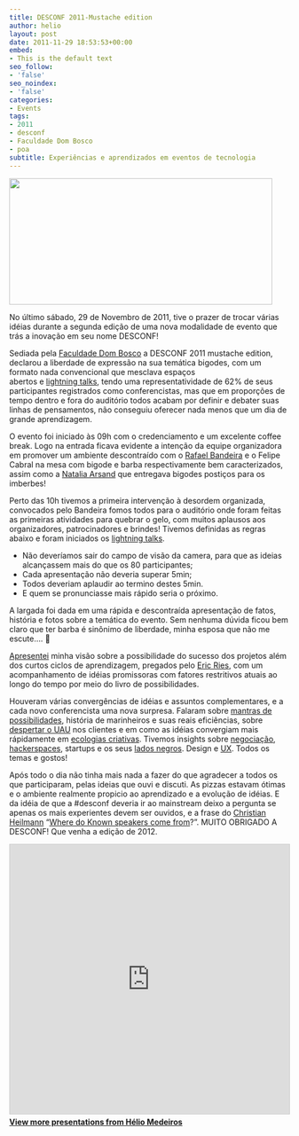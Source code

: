 ```yaml
---
title: DESCONF 2011-Mustache edition
author: helio
layout: post
date: 2011-11-29 18:53:53+00:00
embed:
- This is the default text
seo_follow:
- 'false'
seo_noindex:
- 'false'
categories:
- Events
tags:
- 2011
- desconf
- Faculdade Dom Bosco
- poa
subtitle: Experiências e aprendizados em eventos de tecnologia
---
```

[<img class="aligncenter size-full wp-image-457" src="/uploads/2011/11/desconf2011.png" alt="" width="474" height="228" srcset="/uploads/2011/11/desconf2011.png 519w, /uploads/2011/11/desconf2011-300x144.png 300w" sizes="(max-width: 474px) 100vw, 474px" />][1]

No último sábado, 29 de Novembro de 2011, tive o prazer de trocar várias idéias durante a segunda edição de uma nova modalidade de evento que trás a inovação em seu nome DESCONF!

Sediada pela [Faculdade Dom Bosco][2] a DESCONF 2011 mustache edition, declarou a liberdade de expressão na sua temática bigodes, com um formato nada convencional que mesclava espaços abertos e [lightning talks][3], tendo uma representatividade de 62% de seus participantes registrados como conferencistas, mas que em proporções de tempo dentro e fora do auditório todos acabam por definir e debater suas linhas de pensamentos, não conseguiu oferecer nada menos que um dia de grande aprendizagem.

O evento foi iniciado às 09h com o credenciamento e um excelente coffee break. Logo na entrada ficava evidente a intenção da equipe organizadora em promover um ambiente descontraído com o [Rafael Bandeira][4] e o Felipe Cabral na mesa com bigode e barba respectivamente bem caracterizados, assim como a [Natalia Arsand][5] que entregava bigodes postiços para os imberbes!

Perto das 10h tivemos a primeira intervenção à desordem organizada, convocados pelo Bandeira fomos todos para o auditório onde foram feitas as primeiras atividades para quebrar o gelo, com muitos aplausos aos organizadores, patrocinadores e brindes! Tivemos definidas as regras abaixo e foram iniciados os [lightning talks][3].

  * Não deveríamos sair do campo de visão da camera, para que as ideias alcançassem mais do que os 80 participantes;
  * Cada apresentação não deveria superar 5min;
  * Todos deveriam aplaudir ao termino destes 5min.
  * E quem se pronunciasse mais rápido seria o próximo.

A largada foi dada em uma rápida e descontraída apresentação de fatos, história e fotos sobre a temática do evento. Sem nenhuma dúvida ficou bem claro que ter barba é sinônimo de liberdade, minha esposa que não me escute&#8230;. 🙂

[Apresentei][6] minha visão sobre a possibilidade do sucesso dos projetos além dos curtos ciclos de aprendizagem, pregados pelo [Eric Ries][7], com um acompanhamento de idéias promissoras com fatores restritivos atuais ao longo do tempo por meio do livro de possibilidades.

Houveram várias convergências de idéias e assuntos complementares, e a cada novo conferencista uma nova surpresa. Falaram sobre [mantras de possibilidades][8], história de marinheiros e suas reais eficiências, sobre [despertar o UAU][9] nos clientes e em como as idéias convergiam mais rápidamente em [ecologias criativas][10]. Tivemos insights sobre [negociação][11], [hackerspaces][12], startups e os seus [lados negros][13]. Design e [UX][14]. Todos os temas e gostos!

Após todo o dia não tinha mais nada a fazer do que agradecer a todos os que participaram, pelas ideias que ouvi e discuti. As pizzas estavam ótimas e o ambiente realmente propicio ao aprendizado e a evolução de idéias. E da idéia de que a #desconf deveria ir ao mainstream deixo a pergunta se apenas os mais experientes devem ser ouvidos, e a frase do [Christian Heilmann][15] &#8220;[Where do Known speakers come from][16]?&#8221;. MUITO OBRIGADO A DESCONF! Que venha a edição de 2012.

<p style="text-align: center">
  <div style="margin-bottom: 20px;">
<iframe src="https://www.slideshare.net/slideshow/embed_code/key/ePHVpNd1rPPUEh" width="597" height="486" frameborder="0" marginwidth="0" marginheight="0" scrolling="no" style="border:1px solid #CCC; border-width:1px; margin-bottom:5px; max-width: 100%;" allowfullscreen></iframe>
</iframe>
<div style="margin-bottom:5px">
    <strong><a href="//www.slideshare.net/heliomedeiros" target="_blank">View more presentations from Hélio Medeiros</a></strong>
</div>
</div>
</p>

 [1]: /uploads/2011/11/desconf2011.png
 [2]: www.faculdadedombosco.edu.br/ "Faculdade Dom Bosco"
 [3]: http://pt.wikipedia.org/wiki/Lightning_Talk "Lightning Talk"
 [4]: http://twitter.com/#!/rafb3 "Rafael Bandeira"
 [5]: http://twitter.com/#!/nataliarsand "Natalia Arsand"
 [6]: /2011/11/27/nao-adivinhe-o-futuro-acompanhe-o-mvp-e-livro-de-possibilidades/ "Desconf 2011 - Livro de Possibilidades"
 [7]: twitter.com/ericries "Eric Ries"
 [8]: http://www.slideshare.net/dwildt/mantra-das-possibilidades "Mantra de Possibilidade - Daniel Wildt"
 [9]: http://www.slideshare.net/deborawx/despertando-o-uau "Despertando o UAU - Deb Xavier"
 [10]: http://t.co/NXJON9jH "Ecologias Criativas - Carlos Villela"
 [11]: http://t.co/VS8MZkNs "Negociação - Guilherm Motta"
 [12]: http://blog.lfzawacki.com/hackerspace-na-desconf/ "Hackerspace - Lucas Fialho"
 [13]: http://t.co/9Vu1FoVx "Lado Negro das Startups - Flavio Steffens"
 [14]: http://www.slideshare.net/pedrobel/thoughts-on-user-experience "thoughts-on-user-experience - Pedro Belleza"
 [15]: http://twitter.com/#!/codepo8
 [16]: http://www.slideshare.net/cheilmann/be-a-kickass-speaker-mozcamp-2011